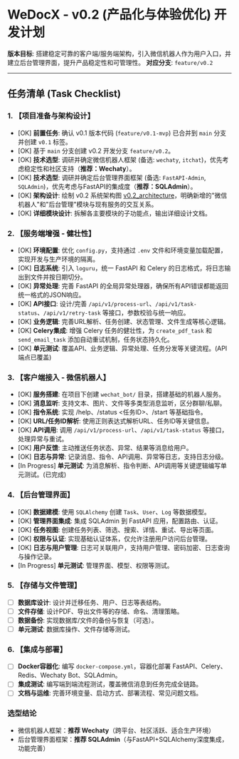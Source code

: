 # WeDocX - v0.2 (产品化与体验优化) 开发计划

**版本目标**: 搭建稳定可靠的客户端/服务端架构，引入微信机器人作为用户入口，并建立后台管理界面，提升产品稳定性和可管理性。
**对应分支**: `feature/v0.2`

---

## 任务清单 (Task Checklist)

### 1. 【项目准备与架构设计】
- [OK] **前置任务**: 确认 v0.1 版本代码 (`feature/v0.1-mvp`) 已合并到 `main` 分支并创建 `v0.1` 标签。
- [OK] 基于 `main` 分支创建 v0.2 开发分支 `feature/v0.2`。
- [OK] **技术选型**: 调研并确定微信机器人框架 (备选: `wechaty`, `itchat`)，优先考虑稳定性和社区支持（**推荐：Wechaty**）。
- [OK] **技术选型**: 调研并确定后台管理界面框架 (备选: `FastAPI-Admin`, `SQLAdmin`)，优先考虑与FastAPI的集成度（**推荐：SQLAdmin**）。
- [OK] **架构设计**: 绘制 v0.2 系统架构图 [v0.2_architecture](../technical_select/v0.2_architecture.md)，明确新增的"微信机器人"和"后台管理"模块与现有服务的交互关系。
- [OK] **详细模块设计**: 拆解各主要模块的子功能点，输出详细设计文档。

### 2. 【服务端增强 - 健壮性】
- [OK] **环境配置**: 优化 `config.py`，支持通过 `.env` 文件和环境变量加载配置，实现开发与生产环境的隔离。
- [OK] **日志系统**: 引入 `loguru`，统一 FastAPI 和 Celery 的日志格式，将日志输出到文件并按日期切分。
- [OK] **异常处理**: 完善 FastAPI 的全局异常处理器，确保所有API错误都能返回统一格式的JSON响应。
- [OK] **API接口**: 设计/完善 `/api/v1/process-url`、`/api/v1/task-status`、`/api/v1/retry-task` 等接口，参数校验与统一响应。
- [OK] **业务逻辑**: 完善URL解析、任务创建、状态管理、文件生成等核心逻辑。
- [OK] **Celery集成**: 增强 Celery 任务的健壮性，为 `create_pdf_task` 和 `send_email_task` 添加自动重试机制，任务状态持久化。
- [OK] **单元测试**: 覆盖API、业务逻辑、异常处理、任务分发等关键流程。(API端点已覆盖)

### 3. 【客户端接入 - 微信机器人】
- [OK] **服务搭建**: 在项目下创建 `wechat_bot/` 目录，搭建基础的机器人服务。
- [OK] **消息监听**: 支持文本、图片、文件等多类型消息监听，区分群聊/私聊。
- [OK] **指令系统**: 实现 /help、/status <任务ID>、/start 等基础指令。
- [OK] **URL/任务ID解析**: 使用正则表达式解析URL、任务ID等关键信息。
- [OK] **API调用**: 调用 `/api/v1/process-url`、`/api/v1/task-status` 等接口，处理异常与重试。
- [OK] **用户反馈**: 主动推送任务状态、异常、结果等消息给用户。
- [OK] **日志与异常**: 记录消息、指令、API调用、异常等日志，支持日志分级。
- [In Progress] **单元测试**: 为消息解析、指令判断、API调用等关键逻辑编写单元测试。(已完成)

### 4. 【后台管理界面】
- [OK] **数据建模**: 使用 `SQLAlchemy` 创建 `Task`、`User`、`Log` 等数据模型。
- [OK] **管理界面集成**: 集成 SQLAdmin 到 FastAPI 应用，配置路由、认证。
- [OK] **任务视图**: 创建任务列表、筛选、搜索、详情、重试、导出等页面。
- [OK] **权限与认证**: 实现基础认证体系，仅允许注册用户访问后台管理。
- [OK] **日志与用户管理**: 日志可关联用户，支持用户管理、密码加密、日志查询与操作记录。
- [In Progress] **单元测试**: 管理界面、模型、权限等测试。

### 5. 【存储与文件管理】
- [ ] **数据库设计**: 设计并迁移任务、用户、日志等表结构。
- [ ] **文件存储**: 设计PDF、导出文件等的存储、命名、清理策略。
- [ ] **数据备份**: 实现数据库/文件的备份与恢复（可选）。
- [ ] **单元测试**: 数据库操作、文件存储等测试。

### 6. 【集成与部署】
- [ ] **Docker容器化**: 编写 `docker-compose.yml`，容器化部署 FastAPI、Celery、Redis、Wechaty Bot、SQLAdmin。
- [ ] **集成测试**: 编写端到端流程测试，覆盖微信消息到任务完成全链路。
- [ ] **文档与运维**: 完善环境变量、启动方式、部署流程、常见问题文档。

### 选型结论
- 微信机器人框架：**推荐 Wechaty**（跨平台、社区活跃、适合生产环境）
- 后台管理界面框架：**推荐 SQLAdmin**（与FastAPI+SQLAlchemy深度集成，功能完善） 